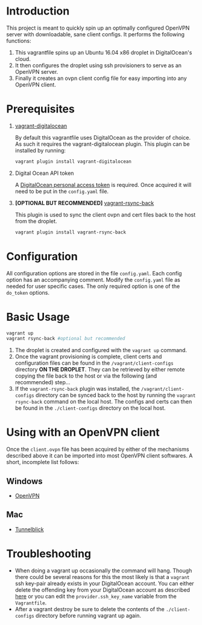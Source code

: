 # Introduction

This project is meant to quickly spin up an optimally configured
OpenVPN server with downloadable, sane client configs. It performs the
following functions:

1. This vagrantfile spins up an Ubuntu 16.04 x86 droplet in
DigitalOcean's cloud.
1. It then configures the droplet using ssh provisioners to serve as
an OpenVPN server.
1. Finally it creates an ovpn client config file for easy importing
into any OpenVPN client.

# Prerequisites

1. [vagrant-digitalocean](https://github.com/smdahlen/vagrant-digitalocean)

   By default this vagrantfile uses DigitalOcean as the provider of
   choice. As such it requires the vagrant-digitalocean plugin. This
   plugin can be installed by running:

   ```sh
   vagrant plugin install vagrant-digitalocean
   ```

1. Digital Ocean API token

   A
   [DigitalOcean personal access token](https://cloud.digitalocean.com/settings/api/tokens) is
   required. Once acquired it will need to be put in the `config.yaml` file.

1. **[OPTIONAL BUT RECOMMENDED]**
   [vagrant-rsync-back](https://github.com/smerrill/vagrant-rsync-back)

   This plugin is used to sync the client ovpn and cert files back to
   the host from the droplet.

   ```sh
   vagrant plugin install vagrant-rsync-back
   ```

# Configuration

All configuration options are stored in the file `config.yaml`. Each
config option has an accompanying comment. Modify the `config.yaml`
file as needed for user specific cases. The only required option is
one of the `do_token` options.

# Basic Usage

```sh
vagrant up
vagrant rsync-back #optional but recommended
```

1. The droplet is created and configured with the `vagrant up`
   command.
1. Once the vagrant provisioning is complete, client certs and
   configuration files can be found in the `/vagrant/client-configs`
   directory **ON THE DROPLET**.  They can be retrieved by either
   remote copying the file back to the host or via the following (and
   recommended) step...
1. If the `vagrant-rsync-back` plugin was installed, the
   `/vagrant/client-configs` directory can be synced back to the host by
   running the `vagrant rsync-back` command on the local host. The
   configs and certs can then be found in the `./client-configs`
   directory on the local host.

# Using with an OpenVPN client

Once the `client.ovpn` file has been acquired by either of the
mechanisms described above it can be imported into most OpenVPN client
softwares. A short, incomplete list follows:

## Windows
* [OpenVPN](https://openvpn.net/index.php/open-source/downloads.html)

## Mac
* [Tunnelblick](https://tunnelblick.net/)

# Troubleshooting
* When doing a vagrant up occasionally the command will hang. Though
  there could be several reasons for this the most likely is that a
  `vagrant` ssh key-pair already exists in your DigitalOcean
  account. You can either delete the offending key from your
  DigitalOcean account as described
  [here](https://github.com/smdahlen/vagrant-digitalocean/issues/144#issuecomment-105165756)
  or you can edit the `provider.ssh_key_name` variable from the
  `Vagrantfile`.
* After a vagrant destroy be sure to delete the contents of the
  `./client-configs` directory before running vagrant up again.
